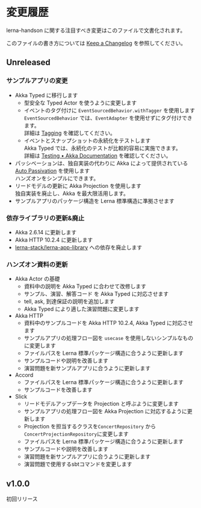 # 変更履歴

lerna-handson に関する注目すべき変更はこのファイルで文書化されます。

このファイルの書き方については [Keep a Changelog](https://keepachangelog.com/ja/1.0.0/) を参照してください。

## Unreleased

### サンプルアプリの変更
- Akka Typed に移行します
  - 型安全な Typed Actor を使うように変更します
  - イベントのタグ付けに `EventSourcedBehavior.withTagger` を使用します  
    `EventSourcedBehavior` では、`EventAdapter` を使用せずにタグ付けできます。  
    詳細は [Tagging](https://doc.akka.io/docs/akka/current/typed/persistence.html#tagging) を確認してください。
  - イベントとスナップショットの永続化をテストします  
    Akka Typed では、永続化のテストが比較的容易に実施できます。  
    詳細は [Testing • Akka Documentation](https://doc.akka.io/docs/akka/current/typed/persistence-testing.html) を確認してください。
- パッシベーションは、独自実装の代わりに Akka によって提供されている [Auto Passivation](https://doc.akka.io/docs/akka/2.6.14/typed/cluster-sharding.html#automatic-passivation) を使用します  
  ハンズオンをシンプルにできます。
- リードモデルの更新に Akka Projection を使用します  
  独自実装を廃止し、Akka を最大限活用します。
- サンプルアプリのパッケージ構造を Lerna 標準構造に準拠させます
  
### 依存ライブラリの更新&廃止
- Akka 2.6.14 に更新します
- Akka HTTP 10.2.4 に更新します
- [lerna-stack/lerna-app-library](https://github.com/lerna-stack/lerna-app-library) への依存を廃止します

### ハンズオン資料の更新

- Akka Actor の基礎
  - 資料中の説明を Akka Typed に合わせて改修します
  - サンプル、演習、解答コード を Akka Typed に対応させます
  - tell, ask, 到達保証の説明を追加します
  - Akka Typed により適した演習問題に変更します
- Akka HTTP
  - 資料中のサンプルコードを Akka HTTP 10.2.4, Akka Typed に対応させます
  - サンプルアプリの処理フロー図を `usecase` を使用しないシンプルなものに変更します
  - ファイルパスを Lerna 標準パッケージ構造に合うように更新します
  - サンプルコードや説明を改善します
  - 演習問題を新サンプルアプリに合うように更新します
- Accord
  - ファイルパスを Lerna 標準パッケージ構造に合うように更新します
  - サンプルコードを改善します
- Slick
  - リードモデルアップデータを Projection と呼ぶように変更します
  - サンプルアプリの処理フロー図を Akka Projection に対応するように更新します
  - Projection を担当するクラスを`ConcertRepository` から `ConcertProjectionRepository`に変更します
  - ファイルパスを Lerna 標準パッケージ構造に合うように更新します
  - サンプルコードや説明を改善します
  - 演習問題を新サンプルアプリに合うように更新します
  - 演習問題で使用するsbtコマンドを変更します

## v1.0.0
初回リリース
